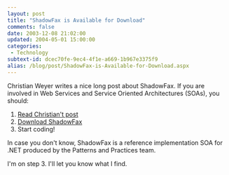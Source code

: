 ```yaml
---
layout: post
title: "ShadowFax is Available for Download"
comments: false
date: 2003-12-08 21:02:00
updated: 2004-05-01 15:00:00
categories:
 - Technology
subtext-id: dcec70fe-9ec4-4f1e-a669-1b967e3375f9
alias: /blog/post/ShadowFax-is-Available-for-Download.aspx
---
```



Christian Weyer writes a nice long post about ShadowFax. If you are involved in Web Services and Service Oriented Architectures (SOAs), you should: 

  1. [Read Christian't post](http://weblogs.asp.net/cweyer/posts/41571.aspx)
  2. [Download ShadowFax](http://www.gotdotnet.com/Community/Workspaces/viewUploads.aspx?id=9c29a963-594e-4e7a-9c45-576198df8058)
  3. Start coding!

In case you don't know, ShadowFax is a reference implementation SOA for .NET produced by the Patterns and Practices team. 

I'm on step 3. I'll let you know what I find. 
